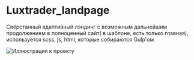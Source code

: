 # Luxtrader_landpage
Свёрстанный адаптивный лэндинг с возможным дальнейшим продолжением в полноценный сайт( в шаблоне, есть только главная), используется scss, js, html, которые собираются Gulp'ом

![Иллюстрация к проекту](https://github.com/Pepasso/Luxtrader_landpage/blob/main/luxtrader.png)
